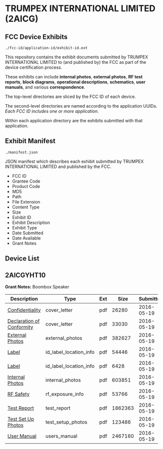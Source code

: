 # TRUMPEX INTERNATIONAL LIMITED (2AICG)
## FCC Device Exhibits

```
./fcc-id/application-id/exhibit-id.ext
```

This repository contains the exhibit documents submitted by TRUMPEX INTERNATIONAL LIMITED to (and published by) the FCC as part of the device certification process.

These exhibits can include **internal photos**, **external photos**, **RF test reports**, **block diagrams**, **operational descriptions**, **schematics**, **user manuals**, and various **correspondence**.

The top-level directories are sliced by the FCC ID of each device.

The second-level directories are named according to the application UUIDs. *Each FCC ID includes one or more application.*

Within each application directory are the exhibits submitted with that application. 

## Exhibit Manifest

```
./manifest.json
```

JSON manifest which describes each exhibit submitted by TRUMPEX INTERNATIONAL LIMITED and published by the FCC.

- FCC ID
- Grantee Code
- Product Code
- MD5
- Path
- File Extension
- Content Type
- Size
- Exhibit ID
- Exhibit Description
- Exhibit Type
- Date Submitted
- Date Available
- Grant Notes

## Device List
## 2AICGYHT10
**Grant Notes:** Boombox Speaker

| Description | Type | Ext | Size | Submitted | Available |
| ----------- | ---- | --- | ---- | --------- | --------- |
| [Confidentiality](2AICGYHT10/d7d7b7b4bfcc7fa8e8ad32fac3a08083/2996799.pdf) | cover_letter | pdf | 26280 | 2016-05-19 | 2016-05-22 |
| [Declaration of Conformity](2AICGYHT10/d7d7b7b4bfcc7fa8e8ad32fac3a08083/2996800.pdf) | cover_letter | pdf | 33030 | 2016-05-19 | 2016-05-22 |
| [External Photos](2AICGYHT10/d7d7b7b4bfcc7fa8e8ad32fac3a08083/2996801.pdf) | external_photos | pdf | 382627 | 2016-05-19 | 2016-05-22 |
| [Label](2AICGYHT10/d7d7b7b4bfcc7fa8e8ad32fac3a08083/2996803.pdf) | id_label_location_info | pdf | 54446 | 2016-05-19 | 2016-05-22 |
| [Label](2AICGYHT10/d7d7b7b4bfcc7fa8e8ad32fac3a08083/2996804.pdf) | id_label_location_info | pdf | 6428 | 2016-05-19 | 2016-05-22 |
| [Internal Photos](2AICGYHT10/d7d7b7b4bfcc7fa8e8ad32fac3a08083/2996802.pdf) | internal_photos | pdf | 603851 | 2016-05-19 | 2016-05-22 |
| [RF Safety](2AICGYHT10/d7d7b7b4bfcc7fa8e8ad32fac3a08083/2996809.pdf) | rf_exposure_info | pdf | 53766 | 2016-05-19 | 2016-05-22 |
| [Test Report](2AICGYHT10/d7d7b7b4bfcc7fa8e8ad32fac3a08083/2996808.pdf) | test_report | pdf | 1862363 | 2016-05-19 | 2016-05-22 |
| [Test Set Up Photos](2AICGYHT10/d7d7b7b4bfcc7fa8e8ad32fac3a08083/2996807.pdf) | test_setup_photos | pdf | 123486 | 2016-05-19 | 2016-05-22 |
| [User Manual](2AICGYHT10/d7d7b7b4bfcc7fa8e8ad32fac3a08083/2996810.pdf) | users_manual | pdf | 2467160 | 2016-05-19 | 2016-05-22 |
